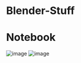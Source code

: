 # Blender-Stuff
# Notebook
![image](https://user-images.githubusercontent.com/36896710/45463365-76104d00-b6d1-11e8-9120-2ed0babc1a96.png)
![image](https://user-images.githubusercontent.com/36896710/45463392-993afc80-b6d1-11e8-9b6d-d20b8716fc70.png)
